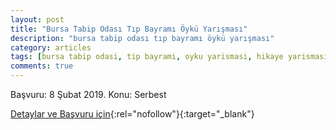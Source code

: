 ```yaml
---
layout: post
title: "Bursa Tabip Odası Tıp Bayramı Öykü Yarışması"
description: "bursa tabip odası tıp bayramı öykü yarışması"
category: articles
tags: [bursa tabip odasi, tip bayrami, oyku yarismasi, hikaye yarismasi]
comments: true
---
```


Başvuru: 8 Şubat 2019.
Konu: Serbest

[Detaylar ve Başvuru için](https://www.bto.org.tr/oyku-yarismasi/?utm_source=edebiyatyarismalari.com&utm_medium=affiliate){:rel="nofollow"}{:target="_blank"}